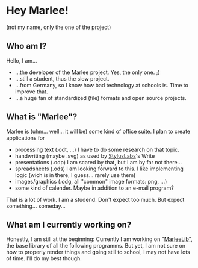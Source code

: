 # Hey Marlee!
(not my name, only the one of the project)

## Who am I?
Hello, I am...
* ...the developer of the Marlee project. Yes, the only one. ;)
* ...still a student, thus the slow project.
* ...from Germany, so I know how bad technology at schools is. Time to improve that.
* ...a huge fan of standardized (file) formats and open source projects.

## What is "Marlee"?
Marlee is (uhm... well... it will be) some kind of office suite.
I plan to create applications for
* processing text (.odt, ...) I have to do some research on that topic.
* handwriting (maybe .svg) as used by <a href="https://github.com/Styluslabs">StylusLabs</a>'s Write
* presentations (.odp) I am scared by that, but I am by far not there...
* spreadsheets (.ods) I am looking forward to this. I like implementing logic (wich is in there, I guess... rarely use them)
* images/graphics (.odg, all "common" image formats: png, ...)
* some kind of calender. Maybe in addition to an e-mail program?

That is a lot of work.
I am a studend.
Don't expect too much.
But expect something... someday...

## What am I currently working on?
Honestly, I am still at the beginning:
Currently I am working on "<a href="https://github.com/Marlee-Labs/MarleeLib">MarleeLib"</a>, the base library of all the following programms. But yet, I am not sure on how to properly render things and going still to school, I may not have lots of time. I'll do my best though.
